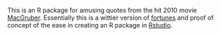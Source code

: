 This is an R package for amusing quotes from the hit 2010 movie
[MacGruber](http://www.imdb.com/title/tt1470023/?ref_=fn_al_tt_1).
Essentially this is a wittier version of
[fortunes](http://cran.r-project.org/web/packages/fortunes/) and proof of
concept of the ease in creating an R package in
[Rstudio](http://www.rstudio.com/).
